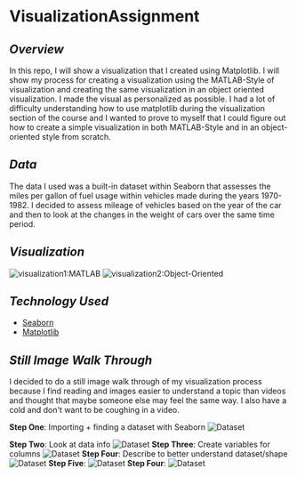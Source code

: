 # VisualizationAssignment

## _**Overview**_
In this repo, I will show a visualization that I created using Matplotlib. I will show my process for creating a visualization using the MATLAB-Style of visualization and creating the same visualization in an object oriented visualization. I made the visual as personalized as possible. I had a lot of difficulty understanding how to use matplotlib during the visualization section of the course and I wanted to prove to myself that I could figure out how to create a simple visualization in both MATLAB-Style and in an object-oriented style from scratch.

## _**Data**_
The data I used was a built-in dataset within Seaborn that assesses the miles per gallon of fuel usage within vehicles made during the years 1970-1982. I decided to assess mileage of vehicles based on the year of the car and then to look at the changes in the weight of cars over the same time period.

## _**Visualization**_
![visualization1:MATLAB]()
![visualization2:Object-Oriented]()
## _**Technology Used**_

- [Seaborn](https://seaborn.pydata.org/)
- [Matplotlib](https://matplotlib.org/)

## _**Still Image Walk Through**_
I decided to do a still image walk through of my visualization process because I find reading and images easier to understand a topic than videos and thought that maybe someone else may feel the same way. I also have a cold and don't want to be coughing in a video.

**Step One**: Importing + finding a dataset with Seaborn
![Dataset]()

**Step Two**: Look at data info
![Dataset]()
**Step Three**: Create variables for columns
![Dataset]()
**Step Four**: Describe to better understand dataset/shape
![Dataset]()
**Step Five**: 
![Dataset]()
**Step Four**:
![Dataset]()

